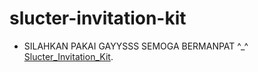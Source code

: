 # slucter-invitation-kit

- SILAHKAN PAKAI GAYYSSS SEMOGA BERMANPAT ^_^  [Slucter_Invitation_Kit]([https://nodejs.org/en/](https://bit.ly/slucter-invkit)).
